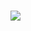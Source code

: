 ###

![](https://spec-zone.ru/RU/iOS/documentation/UserExperience/Conceptual/MobileHIG/Art/uikit_ui_elements_2x.png?raw=true)

